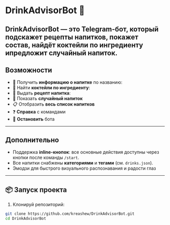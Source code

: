 # DrinkAdvisorBot 🍹

**DrinkAdvisorBot** — это Telegram-бот, который подскажет рецепты напитков, покажет состав, найдёт коктейли по ингредиенту ипредложит случайный напиток. 
---

## Возможности

- 📖 Получить **информацию о напитке** по названию: 
- 🧪 Найти **коктейли по ингредиенту**: 
- 🍹 Выдать **рецепт напитка**: 
- 🎲 Показать **случайный напиток**
- 📋 Отобразить **весь список напитков**
- ❓ **Справка** с командами
- 🛑 **Остановить** бота

---

## Дополнительно

- Поддержка **inline-кнопок**: все основные действия доступны через кнопки после команды `/start`.
- Все напитки снабжены **категориями** и **тегами** (см. `drinks.json`).
- Эмодзи для быстрого визуального распознавания и радости глаз

---

## 📦 Запуск проекта

1. Клонируй репозиторий:

```bash
git clone https://github.com/kreashew/DrinkAdvisorBot.git
cd DrinkAdvisorBot
